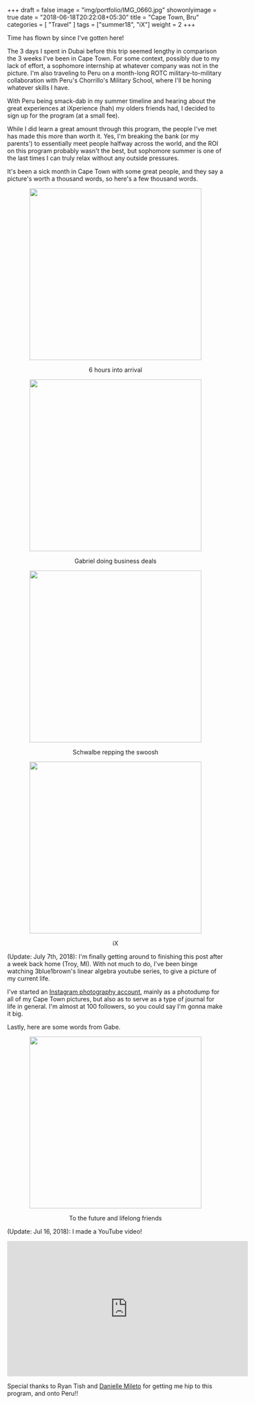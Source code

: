 +++
draft = false
image = "img/portfolio/IMG_0660.jpg"
showonlyimage = true
date = "2018-06-18T20:22:08+05:30"
title = "Cape Town, Bru"
categories = [ "Travel" ]
tags = ["summer18", "iX"]
weight = 2
+++

Time has flown by since I've gotten here!  
<!--more-->

The 3 days I spent in Dubai before this trip seemed lengthy in comparison the 3 weeks I've been in Cape Town.  For some context, possibly due to my lack of effort, a sophomore internship at whatever company was not in the picture.  I'm also traveling to Peru on a month-long ROTC military-to-military collaboration with Peru's Chorrillo's Military School, where I'll be honing whatever skills I have.

With Peru being smack-dab in my summer timeline and hearing about the great experiences at iXperience (hah) my olders friends had, I decided to sign up for the program (at a small fee).  

While I did learn a great amount through this program, the people I've met has made this more than worth it.  Yes, I'm breaking the bank (or my parents') to essentially meet people halfway across the world, and the ROI on this program probably wasn't the best, but sophomore summer is one of the last times I can truly relax without any outside pressures.  

It's been a sick month in Cape Town with some great people, and they say a picture's worth a thousand words, so here's a few thousand words.

<p align="center">
  <img src="/img/portfolio/IMG_0437.jpg" width="400" height="400" /> </img>
  <p align="center">
  6 hours into arrival 
  </p>
</p>

<p align="center">
  <img src="/img/portfolio/IMG_0514.jpg" width="400" height="400" /> </img>
  <p align="center">
  Gabriel doing business deals
  </p>
</p>

<p align="center">
  <img src="/img/portfolio/IMG_1458.jpg" width="400" height="400" /> </img>
  <p align="center">
  Schwalbe repping the swoosh
  </p>
</p>

<p align="center">
  <img src="/img/portfolio/IMG_0815.jpg" width="400" height="400" /> </img>
  <p align="center">
  iX
  </p>
</p>

(Update: July 7th, 2018): I'm finally getting around to finishing this post after a week back home (Troy, MI).  With not much to do, I've been binge watching 3blue1brown's linear algebra youtube series, to give a picture of my current life.  

I've started an [Instagram photography account](https://www.instagram.com/pipelinephotos/), mainly as a photodump for all of my Cape Town pictures, but also as to serve as a type of journal for life in general.  I'm almost at 100 followers, so you could say I'm gonna make it big.

Lastly, here are some words from Gabe.

<p align="center">
  <img src="/img/portfolio/IMG_1275.jpeg" width="400" height="400" /> </img>
  <p align="center">
  To the future and lifelong friends
  </p>
</p>

(Update: Jul 16, 2018): I made a YouTube video!

<div align="center">
   <iframe width="560" height="315" src="https://www.youtube.com/embed/fM3E7my_ncQ" frameborder="0" allow="autoplay; encrypted-media" allowfullscreen></iframe>
</div>


Special thanks to Ryan Tish and [Danielle Mileto](https://thebucketlistchecklist.com/page/) for getting me hip to this program, and onto Peru!!
